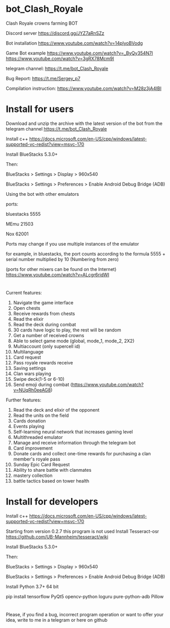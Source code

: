 # bot_Clash_Royale

Clash Royale crowns farming BOT

Discord server
https://discord.gg/JYZ7aRnSZz

Bot installation
https://www.youtube.com/watch?v=14plyoBVodg

Game Bot example
https://www.youtube.com/watch?v=_ByQy354N7I
https://www.youtube.com/watch?v=3gRX78Mcm9I

telegram channel:
https://t.me/bot_Clash_Royale

Bug Report:
https://t.me/Sergey_p7

Сompilation instruction:
https://www.youtube.com/watch?v=M28z3jA4IBI


# Install for users


Download and unzip the archive with the latest version of the bot from the telegram channel https://t.me/bot_Clash_Royale


Install с++
https://docs.microsoft.com/en-US/cpp/windows/latest-supported-vc-redist?view=msvc-170


Install BlueStacks 5.3.0+

Then:


BlueStacks > Settings > Display > 960x540

BlueStacks > Settings > Preferences > Enable Android Debug Bridge (ADB)


Using the bot with other emulators



ports:

bluestacks 5555

MEmu 21503

Nox 62001

Ports may change if you use multiple instances of the emulator

for example, in bluestacks, the port counts according to the formula 5555 + serial number multiplied by 10 (Numbering from zero)

(ports for other mixers can be found on the Internet)
https://www.youtube.com/watch?v=ALcgr6ridWI


#

Current features:

1) Navigate the game interface
2) Open chests
3) Receive rewards from chests
4) Read the elixir
5) Read the deck during combat
6) 30 cards have logic to play, the rest will be random
7) Get a number of received crowns
8) Able to select game mode (global, mode_1, mode_2, 2X2)
9) Multiaccount (only supercell id)
10) Multilanguage
11) Сard request
12) Pass royale rewards receive
13) Saving settings
14) Clan wars playing
15) Swipe deck(1-5 or 6-10)
16) Send emoji during combat (https://www.youtube.com/watch?v=NUqRh0eeAG8)


Further features:

1) Read the deck and elixir of the opponent
2) Read the units on the field
3) Cards donation
4) Events playing
5) Self-learning neural network that increases gaming level
6) Multithreaded emulator
7) Manage and receive information through the telegram bot
8) Сard improvement
9) Donate cards and collect one-time rewards for purchasing a clan member's royale pass
10) Sunday Epic Card Request
11) Ability to share battle with clanmates
12) mastery collection
13) battle tactics based on tower health

# Install for developers

Install с++
https://docs.microsoft.com/en-US/cpp/windows/latest-supported-vc-redist?view=msvc-170

Starting from version 0.2.7 this program is not used
Install Tesseract-osr
https://github.com/UB-Mannheim/tesseract/wiki 

Install BlueStacks 5.3.0+

Then:

BlueStacks > Settings > Display > 960x540

BlueStacks > Settings > Preferences > Enable Android Debug Bridge (ADB)

Install Python 3.7+ 64 bit

pip install tensorflow PyQt5 opencv-python loguru pure-python-adb Pillow 


# 

Please, if you find a bug, incorrect program operation or want to offer your idea, write to me in a telegram or here on github
